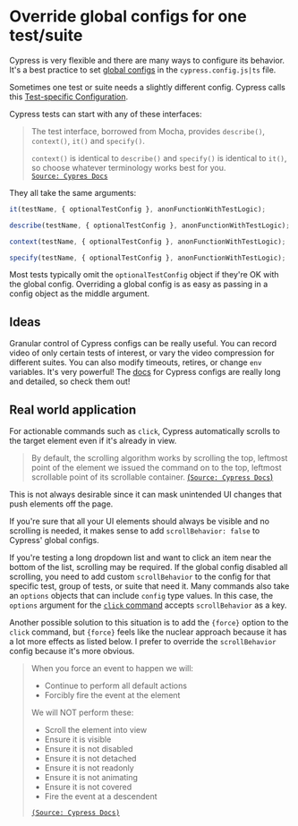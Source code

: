 # Override global configs for one test/suite

Cypress is very flexible and there are many ways to configure its behavior. It's a best practice to set [global configs](https://docs.cypress.io/guides/references/configuration#Configuration-File) in the `cypress.config.js|ts` file.

Sometimes one test or suite needs a slightly different config. Cypress calls this [Test-specific Configuration](https://docs.cypress.io/guides/references/configuration#Test-specific-Configuration).

Cypress tests can start with any of these interfaces:

> The test interface, borrowed from Mocha, provides `describe()`, `context()`, `it()` and `specify()`.
>
> `context()` is identical to `describe()` and `specify()` is identical to `it()`, so choose whatever terminology works best for you.  
> [`Source: Cypres Docs`](https://docs.cypress.io/guides/core-concepts/writing-and-organizing-tests#Test-Structure)

They all take the same arguments:

```js
it(testName, { optionalTestConfig }, anonFunctionWithTestLogic);

describe(testName, { optionalTestConfig }, anonFunctionWithTestLogic);

context(testName, { optionalTestConfig }, anonFunctionWithTestLogic);

specify(testName, { optionalTestConfig }, anonFunctionWithTestLogic);
```

Most tests typically omit the `optionalTestConfig` object if they're OK with the global config. Overriding a global config is as easy as passing in a config object as the middle argument.

## Ideas

Granular control of Cypress configs can be really useful. You can record video of only certain tests of interest, or vary the video compression for different suites. You can also modify timeouts, retires, or change `env` variables. It's very powerful! The [docs](https://docs.cypress.io/guides/references/configuration#Options) for Cypress configs are really long and detailed, so check them out!

## Real world application

For actionable commands such as `click`, Cypress automatically scrolls to the target element even if it's already in view.

> By default, the scrolling algorithm works by scrolling the top, leftmost point of the element we issued the command on to the top, leftmost scrollable point of its scrollable container. [(`Source: Cypress Docs`)](https://docs.cypress.io/guides/core-concepts/interacting-with-elements#Scrolling)

This is not always desirable since it can mask unintended UI changes that push elements off the page.

If you're sure that all your UI elements should always be visible and no scrolling is needed, it makes sense to add `scrollBehavior: false` to Cypress' global configs.

If you're testing a long dropdown list and want to click an item near the bottom of the list, scrolling may be required. If the global config disabled all scrolling, you need to add custom `scrollBehavior` to the config for that specific test, group of tests, or suite that need it. Many commands also take an `options` objects that can include `config` type values. In this case, the `options` argument for the [`click` command](https://docs.cypress.io/api/commands/click#Arguments) accepts `scrollBehavior` as a key.

Another possible solution to this situation is to add the `{force}` option to the `click` command, but `{force}` feels like the nuclear approach because it has a lot more effects as listed below. I prefer to override the `scrollBehavior` config because it's more obvious.

> When you force an event to happen we will:
>
> - Continue to perform all default actions
> - Forcibly fire the event at the element
>
> We will NOT perform these:
>
> - Scroll the element into view
> - Ensure it is visible
> - Ensure it is not disabled
> - Ensure it is not detached
> - Ensure it is not readonly
> - Ensure it is not animating
> - Ensure it is not covered
> - Fire the event at a descendent
>
> [`(Source: Cypress Docs)`](https://docs.cypress.io/guides/core-concepts/interacting-with-elements#Forcing)
